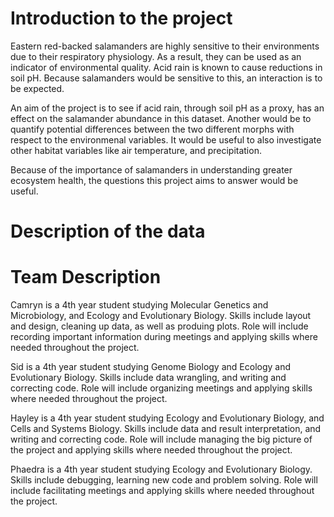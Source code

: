 # Introduction to the project
Eastern red-backed salamanders are highly sensitive to their environments due to their respiratory physiology. As a result, they can be used as an indicator of environmental quality. Acid rain is known to cause reductions in soil pH. Because salamanders would be sensitive to this, an interaction is to be expected. 

An aim of the project is to see if acid rain, through soil pH as a proxy, has an effect on the salamander abundance in this dataset. Another would be to quantify potential differences between the two different morphs with respect to the environmenal variables. It would be useful to also investigate other habitat variables like air temperature, and precipitation. 

Because of the importance of salamanders in understanding greater ecosystem health, the questions this project aims to answer would be useful.


# Description of the data



# Team Description

Camryn is a 4th year student studying Molecular Genetics and Microbiology, and Ecology and Evolutionary Biology. Skills include layout and design, cleaning up data, as well as produing plots. Role will include recording important information during meetings and applying skills where needed throughout the project.

Sid is a 4th year student studying Genome Biology and Ecology and Evolutionary Biology. Skills include data wrangling, and writing and correcting code. Role will include organizing meetings and applying skills where needed throughout the project.

Hayley is a 4th year student studying Ecology and Evolutionary Biology, and Cells and Systems Biology. Skills include data and result interpretation, and writing and correcting code. Role will include managing the big picture of the project and applying skills where needed throughout the project.

Phaedra is a 4th year student studying Ecology and Evolutionary Biology. Skills include debugging, learning new code and problem solving. Role will include facilitating meetings and applying skills where needed throughout the project.
